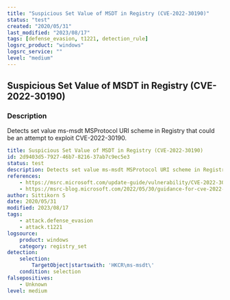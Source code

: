 ```yaml
---
title: "Suspicious Set Value of MSDT in Registry (CVE-2022-30190)"
status: "test"
created: "2020/05/31"
last_modified: "2023/08/17"
tags: [defense_evasion, t1221, detection_rule]
logsrc_product: "windows"
logsrc_service: ""
level: "medium"
---
```


## Suspicious Set Value of MSDT in Registry (CVE-2022-30190)

### Description

Detects set value ms-msdt MSProtocol URI scheme in Registry that could be an attempt to exploit CVE-2022-30190.

```yml
title: Suspicious Set Value of MSDT in Registry (CVE-2022-30190)
id: 2d9403d5-7927-46b7-8216-37ab7c9ec5e3
status: test
description: Detects set value ms-msdt MSProtocol URI scheme in Registry that could be an attempt to exploit CVE-2022-30190.
references:
    - https://msrc.microsoft.com/update-guide/vulnerability/CVE-2022-30190
    - https://msrc-blog.microsoft.com/2022/05/30/guidance-for-cve-2022-30190-microsoft-support-diagnostic-tool-vulnerability/
author: Sittikorn S
date: 2020/05/31
modified: 2023/08/17
tags:
    - attack.defense_evasion
    - attack.t1221
logsource:
    product: windows
    category: registry_set
detection:
    selection:
        TargetObject|startswith: 'HKCR\ms-msdt\'
    condition: selection
falsepositives:
    - Unknown
level: medium

```
